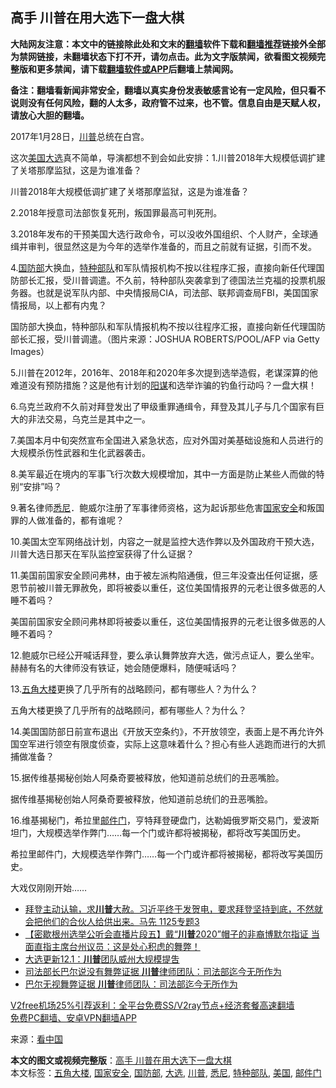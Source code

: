  <h2>高手 川普在用大选下一盘大棋</h2> <p class="notice"><b>大陆网友注意：本文中的链接除此处和文末的<a href="https://github.com/bannedbook/fanqiang" >翻墙</a>软件下载和<a href="https://github.com/killgcd/justmysocks/blob/master/README.md">翻墙推荐</a>链接外全部为禁网链接，未翻墙状态下打不开，请勿点击。此为文字版禁闻，欲看图文视频完整版和更多禁闻，请下载<a href="https://github.com/bannedbook/fanqiang">翻墙软件或APP</a>后翻墙上禁闻网。</p><p>备注：翻墙看新闻非常安全，翻墙以真实身份发表敏感言论有一定风险，但只看不说则没有任何风险，翻的人太多，政府管不过来，也不管。信息自由是天赋人权，请放心大胆的翻墙。</b></p>  <div class="entry"> <p id="conimg">2017年1月28日，<a href="https://www.bannedbook.org/bnews/tag/%e5%b7%9d%e6%99%ae/" class="st_tag internal_tag" rel="tag" title="标签 川普 下的日志">川普</a>总统在白宫。</p> <p>这次<a href="https://www.bannedbook.org/bnews/tag/%e7%be%8e%e5%9b%bd/" class="st_tag internal_tag" rel="tag" title="标签 美国 下的日志">美国</a><a href="https://www.bannedbook.org/bnews/tag/%e5%a4%a7%e9%80%89/" class="st_tag internal_tag" rel="tag" title="标签 大选 下的日志">大选</a>真不简单，导演都想不到会如此安排：1.川普2018年大规模低调扩建了关塔那摩监狱，这是为谁准备？</p> <p>川普2018年大规模低调扩建了关塔那摩监狱，这是为谁准备？</p> <p>2.2018年授意司法部恢复死刑，叛国罪最高可判死刑。</p> <p>3.2018年发布的干预美国大选行政命令，可以没收外国组织、个人财产，全球通缉并审判，很显然这是为今年的选举作准备的，而且之前就有证据，引而不发。</p> <p>4.<a href="https://www.bannedbook.org/bnews/tag/%E5%9B%BD%E9%98%B2%E9%83%A8/" class="st_tag internal_tag" rel="tag" title="标签 国防部 下的日志">国防部</a>大换血，<a href="https://www.bannedbook.org/bnews/tag/%e7%89%b9%e7%a7%8d%e9%83%a8%e9%98%9f/" class="st_tag internal_tag" rel="tag" title="标签 特种部队 下的日志">特种部队</a>和军队情报机构不按以往程序汇报，直接向新任代理国防部长汇报，受川普调遣。不久前，特种部队突袭拿到了德国法兰克福的投票机服务器。也就是说军队内部、中央情报局CIA，司法部、联邦调查局FBI，美国国家情报局，以上都有内鬼？</p>  <p>国防部大换血，特种部队和军队情报机构不按以往程序汇报，直接向新任代理国防部长汇报，受川普调遣。（图片来源：JOSHUA ROBERTS/POOL/AFP via Getty Images）</p> <p>5.川普在2012年，2016年、2018年和2020年多次提到选举造假，老谋深算的他难道没有预防措施？这是他有计划的<span class='wp_keywordlink'><a href="https://www.bannedbook.org/forum2/topic121.html" title="《阳谋》" target="_blank">阳谋</a></span>和选举诈骗的钓鱼行动吗？一盘大棋！</p> <p>6.乌克兰政府不久前对拜登发出了甲级重罪通缉令，拜登及其儿子与几个国家有巨大的非法交易，乌克兰是其中之一。</p> <p>7.美国本月中旬突然宣布全国进入紧急状态，应对外国对美基础设施和人员进行的大规模杀伤性武器和生化武器袭击。</p> <p>8.美军最近在境内的军事飞行次数大规模增加，其中一方面是防止某些人而做的特别“安排”吗？</p> <p>9.著名律师<a href="https://www.bannedbook.org/bnews/tag/%e6%82%89%e5%b0%bc/" class="st_tag internal_tag" rel="tag" title="标签 悉尼 下的日志">悉尼</a>．鲍威尔注册了军事律师资格，这为起诉那些危害<a href="https://www.bannedbook.org/bnews/tag/%e5%9b%bd%e5%ae%b6%e5%ae%89%e5%85%a8/" class="st_tag internal_tag" rel="tag" title="标签 国家安全 下的日志">国家安全</a>和叛国罪的人做准备的，都有谁呢？</p>  <p>10.美国太空军网络战计划，内容之一就是监控大选作弊以及外国政府干预大选，川普大选日那天在军队监控室获得了什么证据？</p> <p>11.美国前国家安全顾问弗林，由于被左派构陷通俄，但三年没查出任何证据，感恩节前被川普无罪赦免，即将被委以重任，这位美国情报界的元老让很多做恶的人睡不着吗？</p> <p>美国前国家安全顾问弗林即将被委以重任，这位美国情报界的元老让很多做恶的人睡不着吗？</p> <p>12.鲍威尔已经公开喊话拜登，要么承认舞弊放弃大选，做污点证人，要么坐牢。赫赫有名的大律师没有铁证，她会随便爆料，随便喊话吗？</p> <p>13.<a href="https://www.bannedbook.org/bnews/tag/%e4%ba%94%e8%a7%92%e5%a4%a7%e6%a5%bc/" class="st_tag internal_tag" rel="tag" title="标签 五角大楼 下的日志">五角大楼</a>更换了几乎所有的战略顾问，都有哪些人？为什么？</p> <p>五角大楼更换了几乎所有的战略顾问，都有哪些人？为什么？</p>  <p>14.美国国防部日前宣布退出《开放天空条约》，不开放领空，表面上是不再允许外国空军进行领空有限度侦查，实际上这意味着什么？担心有些人逃跑而进行的大抓捕做准备？</p> <p>15.据传维基揭秘创始人阿桑奇要被释放，他知道前总统们的丑恶嘴脸。</p> <p>据传维基揭秘创始人阿桑奇要被释放，他知道前总统们的丑恶嘴脸。</p> <p>16.维基揭秘门，希拉里<a href="https://www.bannedbook.org/bnews/tag/%E9%82%AE%E4%BB%B6%E9%97%A8/" class="st_tag internal_tag" rel="tag" title="标签 邮件门 下的日志">邮件门</a>，亨特拜登硬盘门，达勒姆俄罗斯交易门，爱波斯坦门，大规模选举作弊门……每一个门或许都将被揭秘，都将改写美国历史。</p> <p>希拉里邮件门，大规模选举作弊门……每一个门或许都将被揭秘，都将改写美国历史。</p> <p>大戏仅刚刚开始……</p>  <ul class='op-related-articles' title='相关阅读'> <li><a href='https://www.bannedbook.org/bnews/bannedvideo/20201202/1440516.html' target='_blank'>拜登主动认输，求<b>川普</b>大赦。习近平终于发贺电，要求拜登坚持到底，不然就会把他们的合伙人给供出来。马先 1125专题3</a></li> <li><a href='https://www.bannedbook.org/bnews/bannedvideo/20201202/1440506.html' target='_blank'>【密歇根州选举公听会直播片段五】戴“<b>川普</b>2020”帽子的非裔博默尔指证 当面直指主席台州议员：这是处心积虑的舞弊！</a></li> <li><a href='https://www.bannedbook.org/bnews/cbnews/20201202/1440503.html' target='_blank'>大选更新12.1：<b>川普</b>团队威州大规模提吿</a></li> <li><a href='https://www.bannedbook.org/bnews/cnnews/20201202/1440498.html' target='_blank'>司法部长巴尔说没有舞弊证据 <b>川普</b>律师团队：司法部迄今无所作为</a></li> <li><a href='https://www.bannedbook.org/bnews/comments/20201202/1440485.html' target='_blank'>巴尔无视舞弊证据 <b>川普</b>律师团队：司法部迄今无所作为</a></li> </ul> <p class="texttj"> <a href="https://www.bannedbook.org/forum23/topic22702.html" target="_blank">V2free机场25%引荐返利：全平台免费SS/V2ray节点+经济套餐高速翻墙</a><br/> <a href="https://github.com/bannedbook/fanqiang/wiki/%E7%A6%81%E9%97%BB%E7%BD%91%E5%AE%89%E5%8D%93%E7%BF%BB%E5%A2%99%E6%96%B0%E9%97%BBAPP" target="_blank">免费PC翻墙、安卓VPN翻墙APP</a></p><p> 来源：<span class='wp_keywordlink_affiliate'><a href="https://www.secretchina.com/" title="看中国" target="_blank">看中国</a></span> </p><a name='sharetosocial'></a>       <div><b>本文的图文或视频完整版</b>：<a href='https://www.bannedbook.org/bnews/comments/20201202/1440517.html'>高手 川普在用大选下一盘大棋</a></div>  </div><!--END ENTRY--> <div class="postfooter"> <div>本文标签：<a href="https://www.bannedbook.org/bnews/tag/%e4%ba%94%e8%a7%92%e5%a4%a7%e6%a5%bc/" rel="tag">五角大楼</a>, <a href="https://www.bannedbook.org/bnews/tag/%e5%9b%bd%e5%ae%b6%e5%ae%89%e5%85%a8/" rel="tag">国家安全</a>, <a href="https://www.bannedbook.org/bnews/tag/%E5%9B%BD%E9%98%B2%E9%83%A8/" rel="tag">国防部</a>, <a href="https://www.bannedbook.org/bnews/tag/%e5%a4%a7%e9%80%89/" rel="tag">大选</a>, <a href="https://www.bannedbook.org/bnews/tag/%e5%b7%9d%e6%99%ae/" rel="tag">川普</a>, <a href="https://www.bannedbook.org/bnews/tag/%e6%82%89%e5%b0%bc/" rel="tag">悉尼</a>, <a href="https://www.bannedbook.org/bnews/tag/%e7%89%b9%e7%a7%8d%e9%83%a8%e9%98%9f/" rel="tag">特种部队</a>, <a href="https://www.bannedbook.org/bnews/tag/%e7%be%8e%e5%9b%bd/" rel="tag">美国</a>, <a href="https://www.bannedbook.org/bnews/tag/%E9%82%AE%E4%BB%B6%E9%97%A8/" rel="tag">邮件门</a></div>  </div><!--END POSTFOOTER--> 